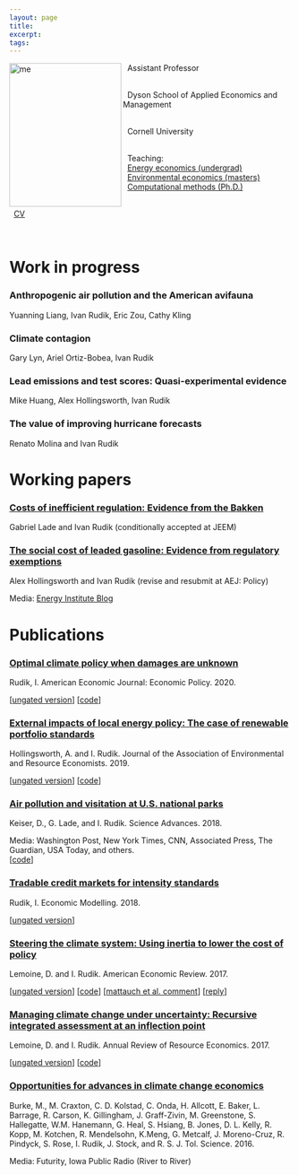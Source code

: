```yaml
---
layout: page 
title:
excerpt: 
tags: 
---
```


<p><img src="https://irudik.github.io/assets/img/rudik_photo.jpg" alt="me" align="left" style="width:200px;height:256px;padding:0px">


&nbsp; Assistant Professor <br /> <br />
 
&nbsp; Dyson School of Applied Economics and Management <br /> <br />
 
&nbsp; Cornell University <br /> <br />
 
&nbsp; Teaching:  
&nbsp; [Energy economics (undergrad)](https://rawcdn.githack.com/irudik/irudik.github.io/fc03b88526d0b63e933504c6cb1126e6411cd7e0/assets/pdf/4940_syllabus.pdf)  
&nbsp; [Environmental economics (masters)](https://rawcdn.githack.com/irudik/irudik.github.io/fc03b88526d0b63e933504c6cb1126e6411cd7e0/assets/pdf/6510_syllabus.pdf)   
&nbsp; [Computational methods (Ph.D.)](https://github.com/AEM7130/) <br /> <br />

&nbsp; [CV](https://raw.githack.com/irudik/irudik.github.io/master/assets/pdf/rudik_cv.pdf)

</p>
<br />  
<p style="clear: both;"> </p>

# Work in progress

### Anthropogenic air pollution and the American avifauna
Yuanning Liang, Ivan Rudik, Eric Zou, Cathy Kling

### Climate contagion
Gary Lyn, Ariel Ortiz-Bobea, Ivan Rudik

### Lead emissions and test scores: Quasi-experimental evidence
Mike Huang, Alex Hollingsworth, Ivan Rudik

### The value of improving hurricane forecasts  
Renato Molina and Ivan Rudik

# Working papers

### [Costs of inefficient regulation: Evidence from the Bakken](https://papers.ssrn.com/sol3/papers.cfm?abstract_id=3086728)  
Gabriel Lade and Ivan Rudik (conditionally accepted at JEEM)

### [The social cost of leaded gasoline: Evidence from regulatory exemptions](https://osf.io/preprints/socarxiv/rdy6g/)  
Alex Hollingsworth and Ivan Rudik (revise and resubmit at AEJ: Policy)

Media: [Energy Institute Blog](https://energyathaas.wordpress.com/2020/03/02/the-crazy-history-of-lead-in-gasoline/)

# Publications

### [Optimal climate policy when damages are unknown](https://www.aeaweb.org/articles?id=10.1257/pol.20160541) 
Rudik, I. American Economic Journal: Economic Policy. 2020.

[[ungated version](https://osf.io/preprints/socarxiv/nc43k)] [[code](https://github.com/irudik/optimal-climate-policy-aej)]

### [External impacts of local energy policy: The case of renewable portfolio standards](https://www.journals.uchicago.edu/doi/abs/10.1086/700419)  
Hollingsworth, A. and I. Rudik. Journal of the Association of Environmental and Resource Economists. 2019.

[[ungated version](http://papers.ssrn.com/sol3/papers.cfm?abstract_id=2697222)]
[[code](https://github.com/irudik/external-impacts-rps)]

### [Air pollution and visitation at U.S. national parks](http://advances.sciencemag.org/content/4/7/eaat1613)  
Keiser, D., G. Lade, and I. Rudik. Science Advances. 2018.

Media: Washington Post, New York Times, CNN, Associated Press, The Guardian, USA Today, and others.   
[[code](https://github.com/irudik/national-parks)]

### [Tradable credit markets for intensity standards](https://www.sciencedirect.com/science/article/pii/S0264999317315651)  
Rudik, I. Economic Modelling. 2018.

[[ungated version](https://papers.ssrn.com/sol3/papers.cfm?abstract_id=2615918)]

### [Steering the climate system: Using inertia to lower the cost of policy](https://www.aeaweb.org/articles?id=10.1257/aer.20150986&&from=f)  
Lemoine, D. and I. Rudik. American Economic Review. 2017.

[[ungated version](https://raw.githack.com/irudik/irudik.github.io/master/assets/pdf/lemoine_rudik_aer_2017.pdf)] 
[[code](https://github.com/irudik/steering-the-climate-system)]
[[mattauch et al. comment](https://www.aeaweb.org/articles?id=10.1257/aer.20190089)]
[[reply](https://www.aeaweb.org/articles?id=10.1257/aer.20191814)]

### [Managing climate change under uncertainty: Recursive integrated assessment at an inflection point](https://papers.ssrn.com/sol3/papers.cfm?abstract_id=2862211)  
Lemoine, D. and I. Rudik. Annual Review of Resource Economics. 2017.

[[ungated version](https://papers.ssrn.com/sol3/papers.cfm?abstract_id=2862211)] 
[[code](https://github.com/irudik/dynamic-stochastic-dice)]

### [Opportunities for advances in climate change economics](http://science.sciencemag.org/content/352/6283/292.abstract)  
Burke, M., M. Craxton, C. D. Kolstad, C. Onda, H. Allcott, E. Baker, L. Barrage, R. Carson, K. Gillingham, J. Graff-Zivin, M. Greenstone, S. Hallegatte, W.M. Hanemann, G. Heal, S. Hsiang, B. Jones, D. L. Kelly, R. Kopp, M. Kotchen, R. Mendelsohn, K.Meng, G. Metcalf, J. Moreno-Cruz, R. Pindyck, S. Rose, I. Rudik, J. Stock, and R. S. J. Tol. Science. 2016.

Media: Futurity, Iowa Public Radio (River to River)
